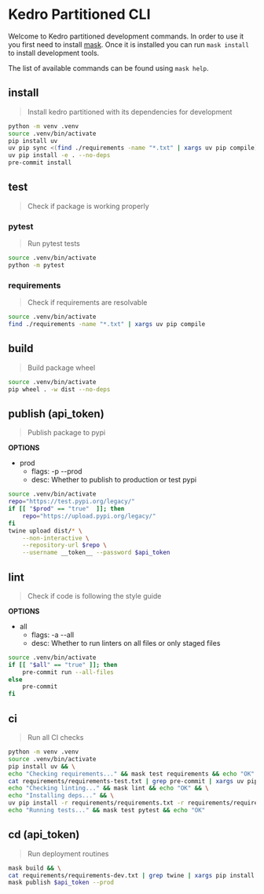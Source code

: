 # Kedro Partitioned CLI

Welcome to Kedro partitioned development commands. In order to use it you first need
to install [mask](https://github.com/jacobdeichert/mask). Once it is installed you can
run `mask install` to install development tools.

The list of available commands can be found using `mask help`.

## install

> Install kedro partitioned with its dependencies for development

```bash
python -m venv .venv
source .venv/bin/activate
pip install uv
uv pip sync <(find ./requirements -name "*.txt" | xargs uv pip compile)
uv pip install -e . --no-deps
pre-commit install
```

## test

> Check if package is working properly

### pytest

> Run pytest tests

```bash
source .venv/bin/activate
python -m pytest
```

### requirements

> Check if requirements are resolvable

```bash
source .venv/bin/activate
find ./requirements -name "*.txt" | xargs uv pip compile
```

## build

> Build package wheel

```bash
source .venv/bin/activate
pip wheel . -w dist --no-deps
```

## publish (api_token)

> Publish package to pypi

**OPTIONS**

- prod
  - flags: -p --prod
  - desc: Whether to publish to production or test pypi

```bash
source .venv/bin/activate
repo="https://test.pypi.org/legacy/"
if [[ "$prod" == "true"  ]]; then
    repo="https://upload.pypi.org/legacy/"
fi
twine upload dist/* \
    --non-interactive \
    --repository-url $repo \
    --username __token__ --password $api_token
```

## lint

> Check if code is following the style guide

**OPTIONS**

- all
  - flags: -a --all
  - desc: Whether to run linters on all files or only staged files

```bash
source .venv/bin/activate
if [[ "$all" == "true" ]]; then
    pre-commit run --all-files
else
    pre-commit
fi
```

## ci

> Run all CI checks

```bash
python -m venv .venv
source .venv/bin/activate
pip install uv && \
echo "Checking requirements..." && mask test requirements && echo "OK" && \
cat requirements/requirements-test.txt | grep pre-commit | xargs uv pip install
echo "Checking linting..." && mask lint && echo "OK" && \
echo "Installing deps..." && \
uv pip install -r requirements/requirements.txt -r requirements/requirements-test.txt && \
echo "Running tests..." && mask test pytest && echo "OK"
```

## cd (api_token)

> Run deployment routines

```bash
mask build && \
cat requirements/requirements-dev.txt | grep twine | xargs pip install && \
mask publish $api_token --prod
```
